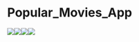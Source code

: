 # Popular_Movies_App

![](https://i.ibb.co/Sxpmgcv/Screenshot-20200516-111735.png)![](https://i.ibb.co/Nsr9TYs/Screenshot-20200516-111753.png)![](https://i.ibb.co/Hz1NsNy/Screenshot-20200516-111818.png)![](https://i.ibb.co/jVjTzjK/Screenshot-20200516-111837.png)
